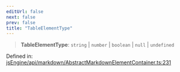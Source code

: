```yaml
---
editUrl: false
next: false
prev: false
title: "TableElementType"
---
```


> **TableElementType**: `string` \| `number` \| `boolean` \| `null` \| `undefined`

Defined in: [jsEngine/api/markdown/AbstractMarkdownElementContainer.ts:231](https://github.com/mProjectsCode/obsidian-js-engine-plugin/blob/8502428515e4bbbda63a1c50981c15858802b7c4/jsEngine/api/markdown/AbstractMarkdownElementContainer.ts#L231)
